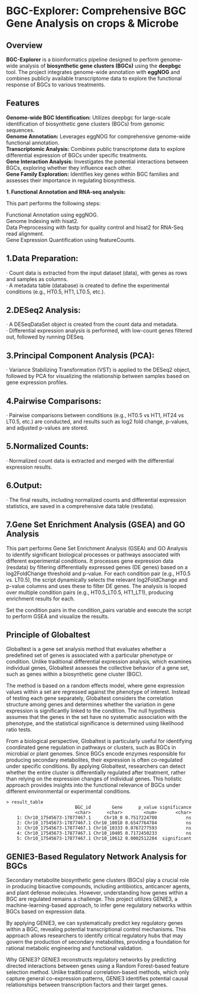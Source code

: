 # BGC-Explorer: Comprehensive BGC Gene Analysis on crops & Microbe

## Overview
**BGC-Explorer** is a bioinformatics pipeline designed to perform genome-wide analysis of **biosynthetic gene clusters (BGCs)** using the **deepbgc** tool. The project integrates genome-wide annotation with **eggNOG** and combines publicly available transcriptome data to explore the functional response of BGCs to various treatments.

## Features
**Genome-wide BGC Identification:** Utilizes deepbgc for large-scale identification of biosynthetic gene clusters (BGCs) from genomic sequences.  
**Genome Annotation:** Leverages eggNOG for comprehensive genome-wide functional annotation.  
**Transcriptomic Analysis:** Combines public transcriptome data to explore differential expression of BGCs under specific treatments.  
**Gene Interaction Analysis:** Investigates the potential interactions between BGCs, exploring whether they influence each other.  
**Gene Family Exploration:** Identifies key genes within BGC families and assesses their importance in regulating biosynthesis.  




**1. Functional Annotation and RNA-seq analysis:**

This part performs the following steps:

Functional Annotation using eggNOG.  
Genome Indexing with hisat2.  
Data Preprocessing with fastp for quality control and hisat2 for RNA-Seq read alignment.  
Gene Expression Quantification using featureCounts.  








## 1.Data Preparation:  
· Count data is extracted from the input dataset (data), with genes as rows and samples as columns.  
· A metadata table (database) is created to define the experimental conditions (e.g., HT0.5, HT1, LT0.5, etc.).  

## 2.DESeq2 Analysis:  
· A DESeqDataSet object is created from the count data and metadata.  
· Differential expression analysis is performed, with low-count genes filtered out, followed by running DESeq.  

## 3.Principal Component Analysis (PCA):  
· Variance Stabilizing Transformation (VST) is applied to the DESeq2 object, followed by PCA for visualizing the relationship between samples based on gene expression profiles.  

## 4.Pairwise Comparisons:
· Pairwise comparisons between conditions (e.g., HT0.5 vs HT1, HT24 vs LT0.5, etc.) are conducted, and results such as log2 fold change, p-values, and adjusted p-values are stored.

## 5.Normalized Counts:
· Normalized count data is extracted and merged with the differential expression results.

## 6.Output:
· The final results, including normalized counts and differential expression statistics, are saved in a comprehensive data table (resdata).




## 7.Gene Set Enrichment Analysis (GSEA)  and GO Analysis
This part performs Gene Set Enrichment Analysis (GSEA)  and GO Analysis to identify significant biological processes or pathways associated with different experimental conditions. It processes gene expression data (resdata) by filtering differentially expressed genes (DE genes) based on a log2FoldChange threshold and p-value. For each condition pair (e.g., HT0.5 vs. LT0.5), the script dynamically selects the relevant log2FoldChange and p-value columns and uses these to filter DE genes. The analysis is looped over multiple condition pairs (e.g., HT0.5_LT0.5, HT1_LT1), producing enrichment results for each.

Set the condition pairs in the condition_pairs variable and execute the script to perform GSEA and visualize the results. 




## Principle of Globaltest
Globaltest is a gene set analysis method that evaluates whether a predefined set of genes is associated with a particular phenotype or condition. Unlike traditional differential expression analysis, which examines individual genes, Globaltest assesses the collective behavior of a gene set, such as genes within a biosynthetic gene cluster (BGC).

The method is based on a random effects model, where gene expression values within a set are regressed against the phenotype of interest. Instead of testing each gene separately, Globaltest considers the correlation structure among genes and determines whether the variation in gene expression is significantly linked to the condition. The null hypothesis assumes that the genes in the set have no systematic association with the phenotype, and the statistical significance is determined using likelihood ratio tests.

From a biological perspective, Globaltest is particularly useful for identifying coordinated gene regulation in pathways or clusters, such as BGCs in microbial or plant genomes. Since BGCs encode enzymes responsible for producing secondary metabolites, their expression is often co-regulated under specific conditions. By applying Globaltest, researchers can detect whether the entire cluster is differentially regulated after treatment, rather than relying on the expression changes of individual genes. This holistic approach provides insights into the functional relevance of BGCs under different environmental or experimental conditions.


```
> result_table
                          BGC_id        Gene      p_value significance
                          <char>      <char>        <num>       <char>
    1: Chr10_17545673-17877467.1     Chr10_0 0.7517224700           ns
    2: Chr10_17545673-17877467.1 Chr10_10018 0.6547764784           ns
    3: Chr10_17545673-17877467.1 Chr10_10333 0.0767277593           ns
    4: Chr10_17545673-17877467.1 Chr10_10405 0.7172450233           ns
    5: Chr10_17545673-17877467.1 Chr10_10612 0.0002512284  significant
```


## GENIE3-Based Regulatory Network Analysis for BGCs
Secondary metabolite biosynthetic gene clusters (BGCs) play a crucial role in producing bioactive compounds, including antibiotics, anticancer agents, and plant defense molecules. However, understanding how genes within a BGC are regulated remains a challenge. This project utilizes GENIE3, a machine-learning-based approach, to infer gene regulatory networks within BGCs based on expression data.

By applying GENIE3, we can systematically predict key regulatory genes within a BGC, revealing potential transcriptional control mechanisms. This approach allows researchers to identify critical regulatory hubs that may govern the production of secondary metabolites, providing a foundation for rational metabolic engineering and functional validation.

Why GENIE3?
GENIE3 reconstructs regulatory networks by predicting directed interactions between genes using a Random Forest-based feature selection method. Unlike traditional correlation-based methods, which only capture general co-expression patterns, GENIE3 identifies potential causal relationships between transcription factors and their target genes.






